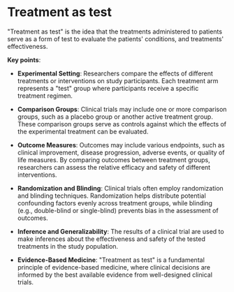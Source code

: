[//]: # (
source: gpt-3 + jph editing
tags: treatments tests
)

# Treatment as test

"Treatment as test" is the idea that the treatments administered to patients serve as a form of test to evaluate the patients' conditions, and treatments' effectiveness.

**Key points**:

* **Experimental Setting**: Researchers compare the effects of different treatments or interventions on study participants. Each treatment arm represents a "test" group where participants receive a specific treatment regimen.

* **Comparison Groups**: Clinical trials may include one or more comparison groups, such as a placebo group or another active treatment group. These comparison groups serve as controls against which the effects of the experimental treatment can be evaluated.

* **Outcome Measures**: Outcomes may include various endpoints, such as clinical improvement, disease progression, adverse events, or quality of life measures. By comparing outcomes between treatment groups, researchers can assess the relative efficacy and safety of different interventions.

* **Randomization and Blinding**: Clinical trials often employ randomization and blinding techniques. Randomization helps distribute potential confounding factors evenly across treatment groups, while blinding (e.g., double-blind or single-blind) prevents bias in the assessment of outcomes.

* **Inference and Generalizability**: The results of a clinical trial are used to make inferences about the effectiveness and safety of the tested treatments in the study population.

* **Evidence-Based Medicine**: "Treatment as test" is a fundamental principle of evidence-based medicine, where clinical decisions are informed by the best available evidence from well-designed clinical trials.
